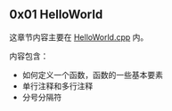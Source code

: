 ## 0x01 HelloWorld

这章节内容主要在 [HelloWorld.cpp](./HelloWorld.cpp) 内。

内容包含：
- 如何定义一个函数，函数的一些基本要素
- 单行注释和多行注释
- 分号分隔符